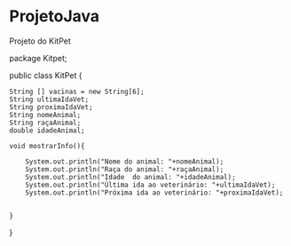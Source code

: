 # ProjetoJava
Projeto do KitPet

package Kitpet;

public class KitPet {
	
	String [] vacinas = new String[6];
	String ultimaIdaVet;
	String proximaIdaVet;
	String nomeAnimal;
	String raçaAnimal;
	double idadeAnimal;
	
	void mostrarInfo(){
	
		System.out.println("Nome do animal: "+nomeAnimal);
		System.out.println("Raça do animal: "+raçaAnimal);
		System.out.println("Idade  do animal: "+idadeAnimal);
		System.out.println("Última ida ao veterinário: "+ultimaIdaVet);
		System.out.println("Próxima ida ao veterinário: "+proximaIdaVet);
		
		
	}
	

}
